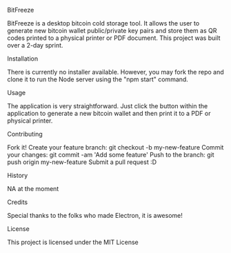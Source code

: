 BitFreeze

BitFreeze is a desktop bitcoin cold storage tool.  It allows the user to generate new bitcoin wallet public/private key pairs and store them as QR codes printed to a physical printer or PDF document.  This project was built over a 2-day sprint.

Installation

There is currently no installer available.  However, you may fork the repo and clone it to run the Node server using the "npm start" command.

Usage

The application is very straightforward.  Just click the button within the application to generate a new bitcoin wallet and then print it to a PDF or physical printer.

Contributing

Fork it!
Create your feature branch: git checkout -b my-new-feature
Commit your changes: git commit -am 'Add some feature'
Push to the branch: git push origin my-new-feature
Submit a pull request :D

History

NA at the moment

Credits

Special thanks to the folks who made Electron, it is awesome! 

License

This project is licensed under the MIT License
